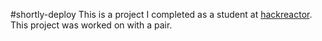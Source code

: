 #shortly-deploy 
This is a project I completed as a student at [hackreactor](http://hackreactor.com). This project was worked on with a pair.
